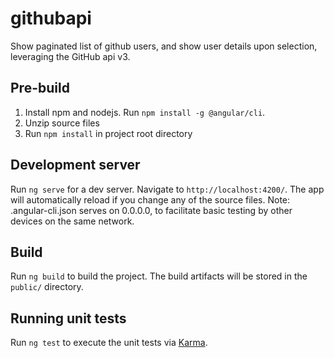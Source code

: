 # githubapi

Show paginated list of github users, and show user details upon selection, leveraging the GitHub api v3.

## Pre-build

1. Install npm and nodejs.  Run `npm install -g @angular/cli`.
2. Unzip source files
3. Run `npm install` in project root directory

## Development server

Run `ng serve` for a dev server. Navigate to `http://localhost:4200/`. The app will automatically reload if you change any of the source files.  Note: .angular-cli.json serves on 0.0.0.0, to facilitate basic testing by other devices on the same network.

## Build

Run `ng build` to build the project. The build artifacts will be stored in the `public/` directory.

## Running unit tests

Run `ng test` to execute the unit tests via [Karma](https://karma-runner.github.io).

